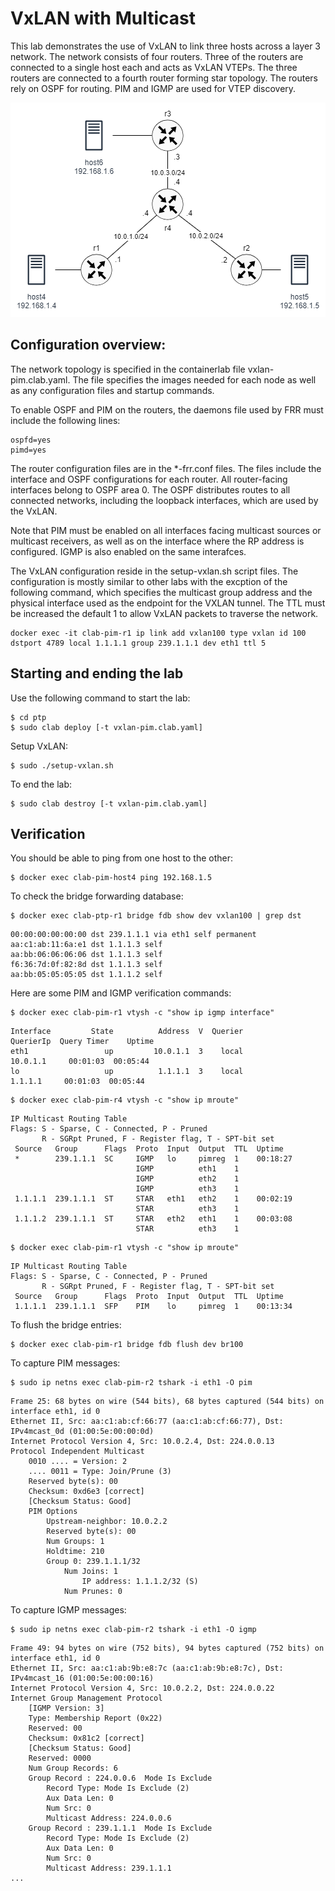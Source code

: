 # VxLAN with Multicast

This lab demonstrates the use of VxLAN to link three hosts across a layer 3 network. The network consists of four routers. Three of the routers are connected to a single host each and acts as VxLAN VTEPs. The three routers are connected to a fourth router forming star topology. The routers rely on OSPF for routing. PIM and IGMP are used for VTEP discovery.  

![p2p](../img/pim.png)


## Configuration overview:

The network topology is specified in the containerlab file vxlan-pim.clab.yaml. The file specifies the images needed for each node as well as any configuration files and startup commands.

To enable OSPF and PIM on the routers, the daemons file used by FRR must include the following lines:

```
ospfd=yes
pimd=yes
```

The router configuration files are in the *-frr.conf files. The files include the interface and OSPF configurations for each router. All router-facing interfaces belong to OSPF area 0. The OSPF distributes routes to all connected networks, including the loopback interfaces, which are used by the VxLAN.

Note that PIM must be enabled on all interfaces facing multicast sources or multicast receivers, as well as on the interface where the RP address is configured. IGMP is also enabled on the same interafces.

The VxLAN configuration reside in the setup-vxlan.sh script files. The configuration is mostly similar to other labs with the excption of the following command, which specifies the multicast group address and the physical interface used as the endpoint for the VXLAN tunnel. The TTL must be increased the default 1 to allow VxLAN packets to traverse the network.

```
docker exec -it clab-pim-r1 ip link add vxlan100 type vxlan id 100 dstport 4789 local 1.1.1.1 group 239.1.1.1 dev eth1 ttl 5
```




## Starting and ending the lab

Use the following command to start the lab:

```
$ cd ptp
$ sudo clab deploy [-t vxlan-pim.clab.yaml]
```

Setup VxLAN:

```
$ sudo ./setup-vxlan.sh
```

To end the lab:

```
$ sudo clab destroy [-t vxlan-pim.clab.yaml]
```

## Verification

You should be able to ping from one host to the other:

```
$ docker exec clab-pim-host4 ping 192.168.1.5
```

To check the bridge forwarding database:

```
$ docker exec clab-ptp-r1 bridge fdb show dev vxlan100 | grep dst
```

```
00:00:00:00:00:00 dst 239.1.1.1 via eth1 self permanent
aa:c1:ab:11:6a:e1 dst 1.1.1.3 self
aa:bb:06:06:06:06 dst 1.1.1.3 self
f6:36:7d:0f:82:8d dst 1.1.1.3 self
aa:bb:05:05:05:05 dst 1.1.1.2 self
```

Here are some PIM and IGMP verification commands:


```
$ docker exec clab-pim-r1 vtysh -c "show ip igmp interface"
```

```
Interface         State          Address  V  Querier          QuerierIp  Query Timer    Uptime
eth1                 up         10.0.1.1  3    local           10.0.1.1     00:01:03  00:05:44
lo                   up          1.1.1.1  3    local            1.1.1.1     00:01:03  00:05:44
```


```
$ docker exec clab-pim-r4 vtysh -c "show ip mroute"
```

```
IP Multicast Routing Table
Flags: S - Sparse, C - Connected, P - Pruned
       R - SGRpt Pruned, F - Register flag, T - SPT-bit set
 Source   Group      Flags  Proto  Input  Output  TTL  Uptime    
 *        239.1.1.1  SC     IGMP   lo     pimreg  1    00:18:27  
                            IGMP          eth1    1              
                            IGMP          eth2    1              
                            IGMP          eth3    1              
 1.1.1.1  239.1.1.1  ST     STAR   eth1   eth2    1    00:02:19  
                            STAR          eth3    1              
 1.1.1.2  239.1.1.1  ST     STAR   eth2   eth1    1    00:03:08  
                            STAR          eth3    1              
```                          

```
$ docker exec clab-pim-r1 vtysh -c "show ip mroute"
```

```
IP Multicast Routing Table
Flags: S - Sparse, C - Connected, P - Pruned
       R - SGRpt Pruned, F - Register flag, T - SPT-bit set
 Source   Group      Flags  Proto  Input  Output  TTL  Uptime    
 1.1.1.1  239.1.1.1  SFP    PIM    lo     pimreg  1    00:13:34  
```

To flush the bridge entries:

```
$ docker exec clab-pim-r1 bridge fdb flush dev br100
```

To capture PIM messages:

```
$ sudo ip netns exec clab-pim-r2 tshark -i eth1 -O pim
```

```
Frame 25: 68 bytes on wire (544 bits), 68 bytes captured (544 bits) on interface eth1, id 0
Ethernet II, Src: aa:c1:ab:cf:66:77 (aa:c1:ab:cf:66:77), Dst: IPv4mcast_0d (01:00:5e:00:00:0d)
Internet Protocol Version 4, Src: 10.0.2.4, Dst: 224.0.0.13
Protocol Independent Multicast
    0010 .... = Version: 2
    .... 0011 = Type: Join/Prune (3)
    Reserved byte(s): 00
    Checksum: 0xd6e3 [correct]
    [Checksum Status: Good]
    PIM Options
        Upstream-neighbor: 10.0.2.2
        Reserved byte(s): 00
        Num Groups: 1
        Holdtime: 210
        Group 0: 239.1.1.1/32
            Num Joins: 1
                IP address: 1.1.1.2/32 (S)
            Num Prunes: 0
```

To capture IGMP messages:

```
$ sudo ip netns exec clab-pim-r2 tshark -i eth1 -O igmp
```

```
Frame 49: 94 bytes on wire (752 bits), 94 bytes captured (752 bits) on interface eth1, id 0
Ethernet II, Src: aa:c1:ab:9b:e8:7c (aa:c1:ab:9b:e8:7c), Dst: IPv4mcast_16 (01:00:5e:00:00:16)
Internet Protocol Version 4, Src: 10.0.2.2, Dst: 224.0.0.22
Internet Group Management Protocol
    [IGMP Version: 3]
    Type: Membership Report (0x22)
    Reserved: 00
    Checksum: 0x81c2 [correct]
    [Checksum Status: Good]
    Reserved: 0000
    Num Group Records: 6
    Group Record : 224.0.0.6  Mode Is Exclude
        Record Type: Mode Is Exclude (2)
        Aux Data Len: 0
        Num Src: 0
        Multicast Address: 224.0.0.6
    Group Record : 239.1.1.1  Mode Is Exclude
        Record Type: Mode Is Exclude (2)
        Aux Data Len: 0
        Num Src: 0
        Multicast Address: 239.1.1.1
...
```
